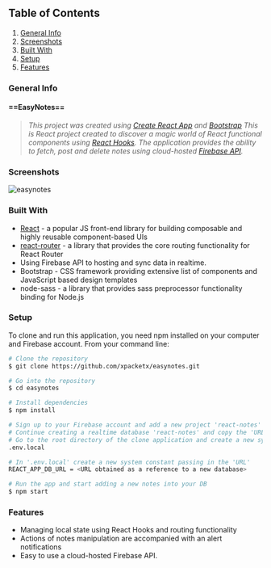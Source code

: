 ## Table of Contents
1. [General Info](#general-info)
2. [Screenshots](#screenshots)
3. [Built With](#built-with)
4. [Setup](#setup)
5. [Features](#features)

### General Info
#### ==EasyNotes==
> *This project was created using [Create React App](https://github.com/facebook/create-react-app) and [Bootstrap](https://getbootstrap.com/)
> This is React project created to discover a magic world of React functional components using [React Hooks](https://reactjs.org/docs/hooks-intro.html).
The application provides the ability to fetch, post and delete notes using cloud-hosted [Firebase API](https://firebase.google.com/).*

### Screenshots
![easynotes](https://user-images.githubusercontent.com/44978672/109604690-0d0a4180-7b78-11eb-98e7-dd79a791fcdf.jpg)

### Built With
* [React](https://reactjs.org/docs/getting-started.html) - a popular JS front-end library for building composable and highly reusable component-based UIs 
* [react-router](https://www.digitalocean.com/community/tutorials/how-to-handle-routing-in-react-apps-with-react-router) - a library that provides the core routing functionality for React Router
* Using Firebase API to hosting and sync data in realtime.
* Bootstrap - CSS framework providing extensive list of components and JavaScript based design templates
* node-sass - a library that provides sass preprocessor functionality binding for Node.js

### Setup
To clone and run this application, you need npm installed on your computer and Firebase account. From your command line:
````sh
# Clone the repository
$ git clone https://github.com/xpacketx/easynotes.git

# Go into the repository
$ cd easynotes

# Install dependencies
$ npm install

# Sign up to your Firebase account and add a new project 'react-notes'
# Continue creating a realtime database 'react-notes' and copy the 'URL' given as a reference to this database
# Go to the root directory of the clone application and create a new system file 
.env.local

# In '.env.local' create a new system constant passing in the 'URL' 
REACT_APP_DB_URL = <URL obtained as a reference to a new database>

# Run the app and start adding a new notes into your DB
$ npm start  
````

### Features
* Managing local state using React Hooks and routing functionality 
* Actions of notes manipulation are accompanied with an alert notifications
* Easy to use a cloud-hosted Firebase API.
